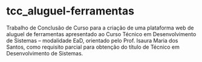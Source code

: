 # tcc_aluguel-ferramentas
Trabalho de Conclusão de Curso para a criação de uma plataforma web de aluguel de ferramentas apresentado ao Curso Técnico em Desenvolvimento de Sistemas – modalidade EaD, orientado pelo Prof. Isaura Maria dos Santos, como requisito parcial para obtenção do título de Técnico em Desenvolvimento de Sistemas.
